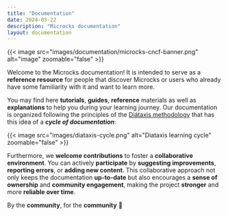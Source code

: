 ```yaml
---
title: "Documentation"
date: 2024-05-22
description: "Microcks documentation"
layout: documentation
---
```


{{< image src="images/documentation/microcks-cncf-banner.png" alt="image" zoomable="false" >}}

Welcome to the Microcks documentation! It is intended to serve as a **reference resource** for people that discover Microcks or users who already have some familiarity with it and want to learn more.

You may find here **tutorials**, **guides**, **reference** materials as well as **explanations** to help you during your learning journey. Our documentation is organized following the principles of the [Diátaxis methodology](https://diataxis.fr/) that has this idea of a ***cycle of documentation***:

{{< image src="images/diataxis-cycle.png" alt="Diataxis learning cycle" zoomable="false" >}}

Furthermore, we **welcome contributions** to foster a **collaborative environment**. You can actively **participate** by **suggesting improvements**, **reporting errors**, or **adding new content**. This collaborative approach not only keeps the documentation **up-to-date** but also encourages a **sense of ownership** and **community engagement**, making the project **stronger** and more **reliable over time**.

By the **community**, for the **community** 🙌